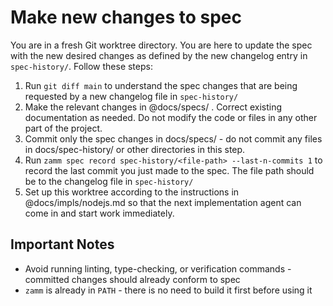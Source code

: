 # Make new changes to spec

You are in a fresh Git worktree directory. You are here to update the spec with the new desired changes as defined by the new changelog entry in `spec-history/`. Follow these steps:

1. Run `git diff main` to understand the spec changes that are being requested by a new changelog file in `spec-history/`
2. Make the relevant changes in @docs/specs/ . Correct existing documentation as needed. Do not modify the code or files in any other part of the project.
3. Commit only the spec changes in docs/specs/ - do not commit any files in docs/spec-history/ or other directories in this step.
4. Run `zamm spec record spec-history/<file-path> --last-n-commits 1` to record the last commit you just made to the spec. The file path should be to the changelog file in `spec-history/`
5. Set up this worktree according to the instructions in @docs/impls/nodejs.md so that the next implementation agent can come in and start work immediately.

## Important Notes

- Avoid running linting, type-checking, or verification commands - committed changes should already conform to spec
- `zamm` is already in `PATH` - there is no need to build it first before using it
